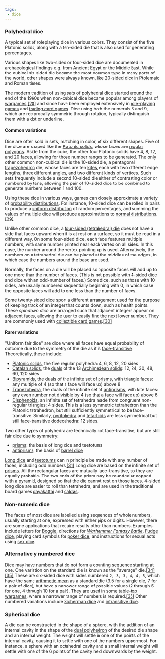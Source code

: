 ```yaml
---
tags:
 - dice
---
```


### Polyhedral dice

A typical set of roleplaying dice in various colors. They consist of the five Platonic solids, along with a ten-sided die that is also used for generating percentages.

Various shapes like two-sided or four-sided dice are documented in archaeological findings e.g. from Ancient Egypt or the Middle East. While the cubical six-sided die became the most common type in many parts of the world, other shapes were always known, like 20-sided dice in Ptolemaic and Roman times.

The modern tradition of using _sets_ of polyhedral dice started around the end of the 1960s when non-cubical dice became popular among players of [wargames](https://en.wikipedia.org/wiki/Wargaming "Wargaming"),[\[28\]](https://en.wikipedia.org/wiki/Dice#cite_note-Peterson2012-28) and since have been employed extensively in [role-playing games](https://en.wikipedia.org/wiki/Role-playing_game "Role-playing game") and [trading card games](https://en.wikipedia.org/wiki/Collectible_card_game "Collectible card game"). Dice using both the numerals 6 and 9, which are reciprocally symmetric through rotation, typically distinguish them with a dot or underline.

#### Common variations

Dice are often sold in sets, matching in color, of six different shapes. Five of the dice are shaped like the [Platonic solids](https://en.wikipedia.org/wiki/Platonic_solid "Platonic solid"), whose faces are [regular polygons](https://en.wikipedia.org/wiki/Regular_polygon "Regular polygon"). Aside from the cube, the other four Platonic solids have 4, 8, 12, and 20 faces, allowing for those number ranges to be generated. The only other common non-cubical die is the 10-sided die, a pentagonal [trapezohedron](https://en.wikipedia.org/wiki/Trapezohedron "Trapezohedron") die, whose faces are ten [kites](https://en.wikipedia.org/wiki/Kite_(geometry) "Kite (geometry)"), each with two different edge lengths, three different angles, and two different kinds of vertices. Such sets frequently include a second 10-sided die either of contrasting color or numbered by tens, allowing the pair of 10-sided dice to be combined to generate numbers between 1 and 100.

Using these dice in various ways, games can closely approximate a variety of [probability distributions](https://en.wikipedia.org/wiki/Probability_distribution "Probability distribution"). For instance, 10-sided dice can be rolled in pairs to produce a [uniform distribution](https://en.wikipedia.org/wiki/Discrete_uniform_distribution "Discrete uniform distribution") of random percentages, and summing the values of multiple dice will produce approximations to [normal distributions](https://en.wikipedia.org/wiki/Normal_distribution "Normal distribution").[\[29\]](https://en.wikipedia.org/wiki/Dice#cite_note-29)

Unlike other common dice, a [four-sided (tetrahedral) die](https://en.wikipedia.org/wiki/Four-sided_die "Four-sided die") does not have a side that faces upward when it is at rest on a surface, so it must be read in a different way. On some four-sided dice, each face features multiple numbers, with same number printed near each vertex on all sides. In this case, the number around the vertex pointing up is used. Alternatively, the numbers on a tetrahedral die can be placed at the middles of the edges, in which case the numbers around the base are used.

Normally, the faces on a die will be placed so opposite faces will add up to one more than the number of faces. (This is not possible with 4-sided dice and dice with an odd-number of faces.) Some dice, such as those with 10 sides, are usually numbered sequentially beginning with 0, in which case the opposite faces will add to one less than the number of faces.

Some twenty-sided dice sport a different arrangement used for the purpose of keeping track of an integer that counts down, such as health points. These _spindown dice_ are arranged such that adjacent integers appear on adjacent faces, allowing the user to easily find the next lower number. They are commonly used with [collectible card games](https://en.wikipedia.org/wiki/Collectible_card_games "Collectible card games").[\[30\]](https://en.wikipedia.org/wiki/Dice#cite_note-30)

#### Rarer variations

"Uniform fair dice" are dice where all faces have equal probability of outcome due to the symmetry of the die as it is [face-transitive](https://en.wikipedia.org/wiki/Isohedral_figure "Isohedral figure"). Theoretically, these include:

-   [Platonic solids](https://en.wikipedia.org/wiki/Platonic_solid "Platonic solid"), the five regular polyhedra: 4, 6, 8, 12, 20 sides
-   [Catalan solids](https://en.wikipedia.org/wiki/Catalan_solid "Catalan solid"), the [duals](https://en.wikipedia.org/wiki/Dual_polyhedron "Dual polyhedron") of the 13 [Archimedean solids](https://en.wikipedia.org/wiki/Archimedean_solid "Archimedean solid"): 12, 24, 30, 48, 60, 120 sides
-   [Bipyramids](https://en.wikipedia.org/wiki/Bipyramid "Bipyramid"), the duals of the infinite set of [prisms](https://en.wikipedia.org/wiki/Prism_(geometry) "Prism (geometry)"), with triangle faces: any multiple of 4 (so that a face will face up) above 8
-   [Trapezohedra](https://en.wikipedia.org/wiki/Trapezohedron "Trapezohedron"), the duals of the infinite set of [antiprisms](https://en.wikipedia.org/wiki/Antiprism "Antiprism"), with kite faces: any even number not divisible by 4 (so that a face will face up) above 6
-   [Disphenoids](https://en.wikipedia.org/wiki/Disphenoid "Disphenoid"), an infinite set of tetrahedra made from congruent non-regular triangles: 4 sides. This is a less symmetric tetrahedron than the Platonic tetrahedron, but still sufficiently symmetrical to be face-transitive. Similarly, [pyritohedra](https://en.wikipedia.org/wiki/Pyritohedron "Pyritohedron") and [tetartoids](https://en.wikipedia.org/wiki/Tetartoid "Tetartoid") are less symmetrical but still face-transitive dodecahedra: 12 sides.

Two other types of polyhedra are technically not face-transitive, but are still fair dice due to symmetry:

-   [prisms](https://en.wikipedia.org/wiki/Prism_(geometry) "Prism (geometry)"): the basis of long dice and teetotums
-   [antiprisms](https://en.wikipedia.org/wiki/Antiprism "Antiprism"): the basis of [barrel dice](https://en.wikipedia.org/wiki/Barrel_dice "Barrel dice")

[Long dice](https://en.wikipedia.org/wiki/Long_dice "Long dice") and [teetotums](https://en.wikipedia.org/wiki/Teetotum "Teetotum") can in principle be made with any number of faces, including odd numbers.[\[31\]](https://en.wikipedia.org/wiki/Dice#cite_note-31) Long dice are based on the infinite set of [prisms](https://en.wikipedia.org/wiki/Prism_(geometry) "Prism (geometry)"). All the rectangular faces are mutually face-transitive, so they are equally probable. The two ends of the prism may be rounded or capped with a pyramid, designed so that the die cannot rest on those faces. 4-sided long dice are easier to roll than tetrahedra, and are used in the traditional board games [dayakattai](https://en.wikipedia.org/wiki/Dayakattai "Dayakattai") and [daldøs](https://en.wikipedia.org/wiki/Dald%C3%B8s "Daldøs").


### Non-numeric dice

The faces of most dice are labelled using sequences of whole numbers, usually starting at one, expressed with either pips or digits. However, there are some applications that require results other than numbers. Examples include letters for [Boggle](https://en.wikipedia.org/wiki/Boggle "Boggle"), directions for _[Warhammer Fantasy Battle](https://en.wikipedia.org/wiki/Warhammer_Fantasy_Battle "Warhammer Fantasy Battle")_, [Fudge dice](https://en.wikipedia.org/wiki/Fudge_(role-playing_game_system)#Fudge_dice "Fudge (role-playing game system)"), playing card symbols for [poker dice](https://en.wikipedia.org/wiki/Poker_dice "Poker dice"), and instructions for sexual acts using [sex dice](https://en.wikipedia.org/wiki/Sex_dice "Sex dice").

### Alternatively numbered dice

Dice may have numbers that do not form a counting sequence starting at one. One variation on the standard die is known as the "average" die.[\[34\]](https://en.wikipedia.org/wiki/Dice#cite_note-em4-34)[\[35\]](https://en.wikipedia.org/wiki/Dice#cite_note-tmp-35) These are six-sided dice with sides numbered `2, 3, 3, 4, 4, 5`, which have the same [arithmetic mean](https://en.wikipedia.org/wiki/Arithmetic_mean "Arithmetic mean") as a standard die (3.5 for a single die, 7 for a pair of dice), but have a narrower range of possible values (2 through 5 for one, 4 through 10 for a pair). They are used in some table-top [wargames](https://en.wikipedia.org/wiki/Wargaming "Wargaming"), where a narrower range of numbers is required.[\[35\]](https://en.wikipedia.org/wiki/Dice#cite_note-tmp-35) Other numbered variations include [Sicherman dice](https://en.wikipedia.org/wiki/Sicherman_dice "Sicherman dice") and [intransitive dice](https://en.wikipedia.org/wiki/Intransitive_dice "Intransitive dice").

### Spherical dice

A die can be constructed in the shape of a sphere, with the addition of an internal cavity in the shape of the [dual polyhedron](https://en.wikipedia.org/wiki/Dual_polyhedron "Dual polyhedron") of the desired die shape and an internal weight. The weight will settle in one of the points of the internal cavity, causing it to settle with one of the numbers uppermost. For instance, a sphere with an octahedral cavity and a small internal weight will settle with one of the 6 points of the cavity held downwards by the weight.

